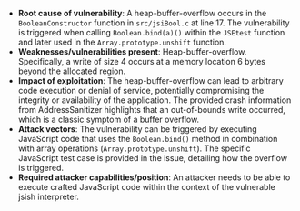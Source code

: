 - **Root cause of vulnerability**: A heap-buffer-overflow occurs in the `BooleanConstructor` function in `src/jsiBool.c` at line 17. The vulnerability is triggered when calling `Boolean.bind(a)()` within the `JSEtest` function and later used in the `Array.prototype.unshift` function.
- **Weaknesses/vulnerabilities present**: Heap-buffer-overflow. Specifically, a write of size 4 occurs at a memory location 6 bytes beyond the allocated region.
- **Impact of exploitation**: The heap-buffer-overflow can lead to arbitrary code execution or denial of service, potentially compromising the integrity or availability of the application. The provided crash information from AddressSanitizer highlights that an out-of-bounds write occurred, which is a classic symptom of a buffer overflow.
- **Attack vectors**: The vulnerability can be triggered by executing JavaScript code that uses the `Boolean.bind()` method in combination with array operations (`Array.prototype.unshift`). The specific JavaScript test case is provided in the issue, detailing how the overflow is triggered.
- **Required attacker capabilities/position**: An attacker needs to be able to execute crafted JavaScript code within the context of the vulnerable jsish interpreter.